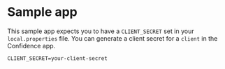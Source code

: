 # Sample app

This sample app expects you to have a `CLIENT_SECRET` set in your `local.properties` file.
You can generate a client secret for a `client` in the Confidence app.

```
CLIENT_SECRET=your-client-secret
```
